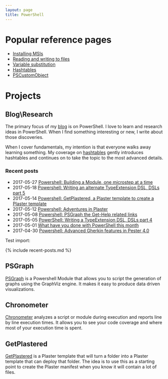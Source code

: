 ```yaml
---
layout: page
title: PowerShell
---
```


# Popular reference pages

* [Installing MSIs](/2016-10-21-powershell-installing-msi-files/?utm_source=blog&utm_medium=blog&utm_content=popref)
* [Reading and writing to files](/2017-03-18-Powershell-reading-and-saving-data-to-files/?utm_source=blog&utm_medium=blog&utm_content=popref)
* [Variable substitution](/2017-01-13-powershell-variable-substitution-in-strings\?utm_source=blog&utm_medium=blog&utm_content=popref)
* [Hashtables](/2016-11-06-powershell-hashtable-everything-you-wanted-to-know-about\?utm_source=blog&utm_medium=blog&utm_content=popref)
* [PSCustomObject](/2016-10-28-powershell-everything-you-wanted-to-know-about-pscustomobject\?utm_source=blog&utm_medium=blog&utm_content=popref)

# Projects

## Blog\Research

The primary focus of my [blog](/blog/?utm_source=blog&utm_medium=blog&utm_content=index) is on PowerShell. I love to learn and research ideas in PowerShell. When I find something interesting or new, I write about those discoveries. 

When I cover fundamentals, my intention is that everyone walks away learning something. My coverage on [hashtables](/2016-11-06-powershell-hashtable-everything-you-wanted-to-know-about/?utm_source=blog&utm_medium=blog&utm_content=index) gently introduces hashtables and continues on to take the topic to the most advanced details.

### Recent posts

* 2017-05-27 [Powershell: Building a Module, one microstep at a time](/2017-05-27-Powershell-module-building-basics/?utm_source=blog&utm_medium=blog&utm_content=recent)
* 2017-05-18 [Powershell: Writing an alternate TypeExtension DSL, DSLs part 5](/2017-05-18-Powershell-TypeExtension-DSL-part-5/?utm_source=blog&utm_medium=blog&utm_content=recent)
* 2017-05-14 [Powershell: GetPlastered, a Plaster template to create a Plaster template](/2017-05-14-Powershell-Plaster-GetPlastered-template/?utm_source=blog&utm_medium=blog&utm_content=recent)
* 2017-05-12 [Powershell: Adventures in Plaster](/2017-05-12-Powershell-Plaster-adventures-in/?utm_source=blog&utm_medium=blog&utm_content=recent)
* 2017-05-08 [Powershell: PSGraph the Get-Help related links](/2017-05-08-Powershell-PSGraph-get-help-related-links/?utm_source=blog&utm_medium=blog&utm_content=recent)
* 2017-05-05 [PowerShell: Writing a TypeExtension DSL, DSLs part 4](/2017-05-05-PowerShell-TypeExtension-DSL-part-4/?utm_source=blog&utm_medium=blog&utm_content=recent)
* 2017-05-01 [What have you done with PowerShell this month](/2017-05-01-Powershell-last-month/?utm_source=blog&utm_medium=blog&utm_content=recent)
* 2017-04-30  [Powershell: Advanced Gherkin features in Pester 4.0](2017-04-30-Powershell-Gherkin-advanced-features/?utm_source=blog&utm_medium=blog&utm_content=recent)

Test import:

{% include recent-posts.md %}

## PSGraph

[PSGraph](/2017-01-30-Powershell-PSGraph//?utm_source=blog&utm_medium=blog&utm_content=projects) is a Powershell Module that allows you to script the generation of graphs using the GraphViz engine. It makes it easy to produce data driven visualizations.

## Chronometer

[Chronometer](/2017-02-05-Powershell-Chronometer-line-by-line-script-execution-times/?utm_source=blog&utm_medium=blog&utm_content=projects) analyzes a script or module during execution and reports line by line execution times. It allows you to see your code coverage and where most of your execution time is spent.

## GetPlastered
[GetPlastered](/2017-05-14-Powershell-Plaster-GetPlastered-template/?utm_source=blog&utm_medium=blog&utm_content=recent) is a Plaster template that will turn a folder into a Plaster template that can deploy that folder. The idea is to use this as a starting point to create the Plaster manifest when you know it will contain a lot of files.